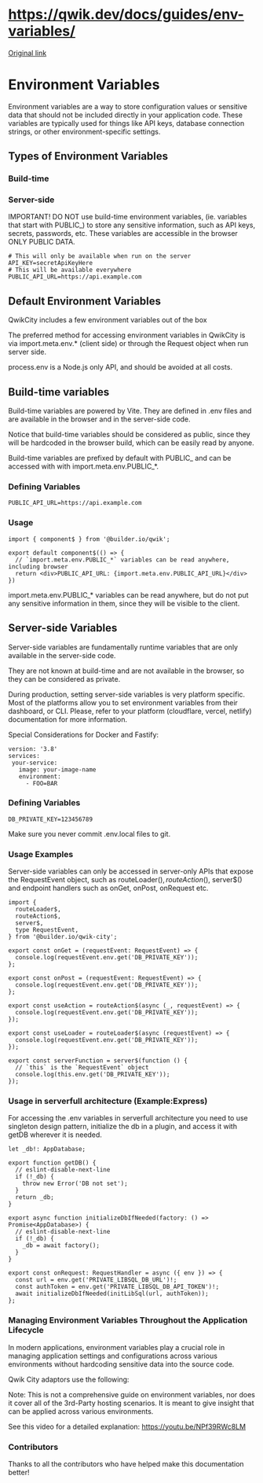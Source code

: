 # https://qwik.dev/docs/guides/env-variables/

[Original link](https://qwik.dev/docs/guides/env-variables/)

# Environment Variables

Environment variables are a way to store configuration values or sensitive data that should not be included directly in your application code. These variables are typically used for things like API keys, database connection strings, or other environment-specific settings.

## Types of Environment Variables

### Build-time

### Server-side

IMPORTANT! DO NOT use build-time environment variables, (ie. variables that start with PUBLIC_) to store any sensitive information, such as API keys, secrets, passwords, etc. These variables are accessible in the browser ONLY PUBLIC DATA.

```
# This will only be available when run on the server
API_KEY=secretApiKeyHere
# This will be available everywhere
PUBLIC_API_URL=https://api.example.com
```

## Default Environment Variables

QwikCity includes a few environment variables out of the box

The preferred method for accessing environment variables in QwikCity is via import.meta.env.* (client side) or through the Request object when run server side.

process.env is a Node.js only API, and should be avoided at all costs.

## Build-time variables

Build-time variables are powered by Vite. They are defined in .env files and are available in the browser and in the server-side code.

Notice that build-time variables should be considered as public, since they will be hardcoded in the browser build, which can be easily read by anyone.

Build-time variables are prefixed by default with PUBLIC_ and can be accessed with with import.meta.env.PUBLIC_*.

### Defining Variables

```
PUBLIC_API_URL=https://api.example.com
```

### Usage

```
import { component$ } from '@builder.io/qwik';
 
export default component$(() => {
  // `import.meta.env.PUBLIC_*` variables can be read anywhere, including browser
  return <div>PUBLIC_API_URL: {import.meta.env.PUBLIC_API_URL}</div>
})
```

import.meta.env.PUBLIC_* variables can be read anywhere, but do not put any sensitive information in them, since they will be visible to the client.

## Server-side Variables

Server-side variables are fundamentally runtime variables that are only available in the server-side code.

They are not known at build-time and are not available in the browser, so they can be considered as private.

During production, setting server-side variables is very platform specific. Most of the platforms allow you to set environment variables from their dashboard, or CLI. Please, refer to your platform (cloudflare, vercel, netlify) documentation for more information.

Special Considerations for Docker and Fastify:

```
version: '3.8'
services:
 your-service:
   image: your-image-name
   environment:
     - FOO=BAR
```

### Defining Variables

```
DB_PRIVATE_KEY=123456789
```

Make sure you never commit .env.local files to git.

### Usage Examples

Server-side variables can only be accessed in server-only APIs that expose the RequestEvent object, such as routeLoader$(), routeAction$(), server$() and endpoint handlers such as onGet, onPost, onRequest etc.

```
import {
  routeLoader$,
  routeAction$,
  server$,
  type RequestEvent,
} from '@builder.io/qwik-city';
 
export const onGet = (requestEvent: RequestEvent) => {
  console.log(requestEvent.env.get('DB_PRIVATE_KEY'));
};
 
export const onPost = (requestEvent: RequestEvent) => {
  console.log(requestEvent.env.get('DB_PRIVATE_KEY'));
};
 
export const useAction = routeAction$(async (_, requestEvent) => {
  console.log(requestEvent.env.get('DB_PRIVATE_KEY'));
});
 
export const useLoader = routeLoader$(async (requestEvent) => {
  console.log(requestEvent.env.get('DB_PRIVATE_KEY'));
});
 
export const serverFunction = server$(function () {
  // `this` is the `RequestEvent` object
  console.log(this.env.get('DB_PRIVATE_KEY'));
});
```

### Usage in serverfull architecture (Example:Express)

For accessing the .env variables in serverfull architecture you need to use singleton design pattern, initialize the db in a plugin, and access it with getDB wherever it is needed.

```
let _db!: AppDatabase;
 
export function getDB() {
  // eslint-disable-next-line
  if (!_db) {
    throw new Error('DB not set');
  }
  return _db;
}
 
export async function initializeDbIfNeeded(factory: () => Promise<AppDatabase>) {
  // eslint-disable-next-line
  if (!_db) {
    _db = await factory();
  }
}
```

```
export const onRequest: RequestHandler = async ({ env }) => {
  const url = env.get('PRIVATE_LIBSQL_DB_URL')!;
  const authToken = env.get('PRIVATE_LIBSQL_DB_API_TOKEN')!;
  await initializeDbIfNeeded(initLibSql(url, authToken));
};
```

### Managing Environment Variables Throughout the Application Lifecycle

In modern applications, environment variables play a crucial role in managing application settings and configurations across various environments without hardcoding sensitive data into the source code.

Qwik City adaptors use the following:

Note:
This is not a comprehensive guide on environment variables, nor does it cover all of the 3rd-Party hosting scenarios. It is meant to give insight that can be applied across various environments.

See this video for a detailed explanation:
https://youtu.be/NPf39RWc8LM

### Contributors

Thanks to all the contributors who have helped make this documentation better!
